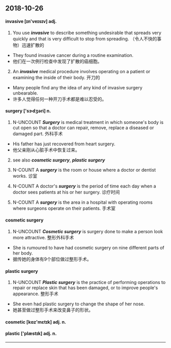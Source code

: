 ## 2018-10-26

#### invasive [ɪn'veɪsɪv] adj.

1. You use ***invasive*** to describe something undesirable that spreads very quickly and that is very difficult to stop from spreading. （令人不快的事物）迅速扩散的

* They found invasive cancer during a routine examination.
* 他们在一次例行检查中发现了扩散的癌细胞。

2. An ***invasive*** medical procedure involves operating on a patient or examining the inside of their body. 开刀的

* Many people find any the idea of any kind of invasive surgery unbearable.
* 许多人觉得任何一种开刀手术都是难以忍受的。

#### surgery ['sɝdʒəri] n.

1. N-UNCOUNT ***Surgery*** is medical treatment in which someone's body is cut open so that a doctor can repair, remove, replace a diseased or damaged part. 外科手术

* His father has just recovered from heart surgery.
* 他父亲刚从心脏手术中恢复过来。

2. see also ***cosmetic surgery***, ***plastic surgery***

3. N-COUNT A ***surgery*** is the room or house where a doctor or dentist works. 诊室

4. N-COUNT A doctor's ***surgery*** is the period of time each day when a doctor sees patients at his or her surgery. 诊疗时间

5. N-COUNT A ***surgery*** is the area in a hospital with operating rooms where surgeons operate on their patients. 手术室

#### cosmetic surgery

1. N-UNCOUNT ***Cosmetic surgery*** is surgery done to make a person look more attractive. 整形外科手术

* She is rumoured to have had cosmetic surgery on nine different parts of her body.
* 据传她的身体有9个部位做过整形手术。

#### plastic surgery

1. N-UNCOUNT ***Plastic surgery*** is the practice of performing operations to repair or replace skin that has been damaged, or to improve people's appearance. 整形手术

* She even had plastic surgery to change the shape of her nose.
* 她甚至做过整形手术来改变鼻子的形状。

#### cosmetic [kɑz'mɛtɪk] adj. n.

#### plastic ['plæstɪk] adj. n.

---